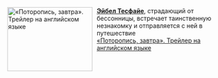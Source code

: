 <!--2025-02-12 23:00:29-->
<div class="yb">
  <div class="rss smaller1 kino_kino"><a href="https://www.kino-teatr.ru/video/46167/" title="«Поторопись, завтра». Трейлер на английском языке"><img src="https://www.kino-teatr.ru/video/7/6/46167/poster.jpg" width="196" height="147" align="left" hspace="5" style="margin: 0px 10px 0px 5px" alt="«Поторопись, завтра». Трейлер на английском языке"/></a><a href=https://www.kino-teatr.ru/kino/screenwriter/hollywood/721634/works/ target=_blank><strong>Эйбел Тесфайе</strong></a>, страдающий от бессонницы, встречает таинственную незнакомку и отправляется с ней в путешествие <br><a class="light" href="https://www.kino-teatr.ru/video/46167/">«Поторопись, завтра». Трейлер на английском языке</a></div>
</div>
